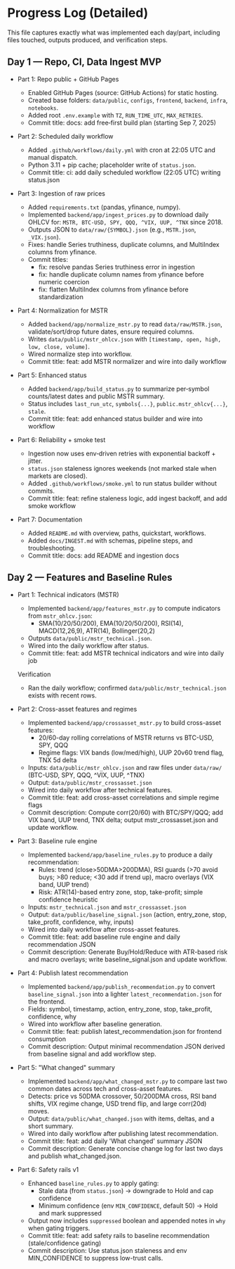 Progress Log (Detailed)
=======================

This file captures exactly what was implemented each day/part, including files touched, outputs produced, and verification steps.

Day 1 — Repo, CI, Data Ingest MVP
----------------------------------
- Part 1: Repo public + GitHub Pages
  - Enabled GitHub Pages (source: GitHub Actions) for static hosting.
  - Created base folders: `data/public`, `configs`, `frontend`, `backend`, `infra`, `notebooks`.
  - Added root `.env.example` with `TZ`, `RUN_TIME_UTC`, `MAX_RETRIES`.
  - Commit title: docs: add free‑first build plan (starting Sep 7, 2025)

- Part 2: Scheduled daily workflow
  - Added `.github/workflows/daily.yml` with cron at 22:05 UTC and manual dispatch.
  - Python 3.11 + pip cache; placeholder write of `status.json`.
  - Commit title: ci: add daily scheduled workflow (22:05 UTC) writing status.json

- Part 3: Ingestion of raw prices
  - Added `requirements.txt` (pandas, yfinance, numpy).
  - Implemented `backend/app/ingest_prices.py` to download daily OHLCV for: `MSTR, BTC-USD, SPY, QQQ, ^VIX, UUP, ^TNX` since 2018.
  - Outputs JSON to `data/raw/{SYMBOL}.json` (e.g., `MSTR.json`, `_VIX.json`).
  - Fixes: handle Series truthiness, duplicate columns, and MultiIndex columns from yfinance.
  - Commit titles:
    - fix: resolve pandas Series truthiness error in ingestion
    - fix: handle duplicate column names from yfinance before numeric coercion
    - fix: flatten MultiIndex columns from yfinance before standardization

- Part 4: Normalization for MSTR
  - Added `backend/app/normalize_mstr.py` to read `data/raw/MSTR.json`, validate/sort/drop future dates, ensure required columns.
  - Writes `data/public/mstr_ohlcv.json` with `[timestamp, open, high, low, close, volume]`.
  - Wired normalize step into workflow.
  - Commit title: feat: add MSTR normalizer and wire into daily workflow

- Part 5: Enhanced status
  - Added `backend/app/build_status.py` to summarize per‑symbol counts/latest dates and public MSTR summary.
  - Status includes `last_run_utc`, `symbols{...}`, `public.mstr_ohlcv{...}`, `stale`.
  - Commit title: feat: add enhanced status builder and wire into workflow

- Part 6: Reliability + smoke test
  - Ingestion now uses env‑driven retries with exponential backoff + jitter.
  - `status.json` staleness ignores weekends (not marked stale when markets are closed).
  - Added `.github/workflows/smoke.yml` to run status builder without commits.
  - Commit title: feat: refine staleness logic, add ingest backoff, and add smoke workflow

- Part 7: Documentation
  - Added `README.md` with overview, paths, quickstart, workflows.
  - Added `docs/INGEST.md` with schemas, pipeline steps, and troubleshooting.
  - Commit title: docs: add README and ingestion docs

Day 2 — Features and Baseline Rules
-----------------------------------
- Part 1: Technical indicators (MSTR)
  - Implemented `backend/app/features_mstr.py` to compute indicators from `mstr_ohlcv.json`:
    - SMA(10/20/50/200), EMA(10/20/50/200), RSI(14), MACD(12,26,9), ATR(14), Bollinger(20,2)
  - Outputs `data/public/mstr_technical.json`.
  - Wired into the daily workflow after status.
  - Commit title: feat: add MSTR technical indicators and wire into daily job

  Verification
  - Ran the daily workflow; confirmed `data/public/mstr_technical.json` exists with recent rows.

- Part 2: Cross-asset features and regimes
  - Implemented `backend/app/crossasset_mstr.py` to build cross-asset features:
    - 20/60-day rolling correlations of MSTR returns vs BTC-USD, SPY, QQQ
    - Regime flags: VIX bands (low/med/high), UUP 20v60 trend flag, TNX 5d delta
  - Inputs: `data/public/mstr_ohlcv.json` and raw files under `data/raw/` (BTC-USD, SPY, QQQ, ^VIX, UUP, ^TNX)
  - Output: `data/public/mstr_crossasset.json`
  - Wired into daily workflow after technical features.
  - Commit title: feat: add cross-asset correlations and simple regime flags
  - Commit description: Compute corr(20/60) with BTC/SPY/QQQ; add VIX band, UUP trend, TNX delta; output mstr_crossasset.json and update workflow.

- Part 3: Baseline rule engine
  - Implemented `backend/app/baseline_rules.py` to produce a daily recommendation:
    - Rules: trend (close>50DMA>200DMA), RSI guards (>70 avoid buys; >80 reduce; <30 add if trend up), macro overlays (VIX band, UUP trend)
    - Risk: ATR(14)-based entry zone, stop, take-profit; simple confidence heuristic
  - Inputs: `mstr_technical.json` and `mstr_crossasset.json`
  - Output: `data/public/baseline_signal.json` (action, entry_zone, stop, take_profit, confidence, why, inputs)
  - Wired into daily workflow after cross-asset features.
  - Commit title: feat: add baseline rule engine and daily recommendation JSON
  - Commit description: Generate Buy/Hold/Reduce with ATR-based risk and macro overlays; write baseline_signal.json and update workflow.

- Part 4: Publish latest recommendation
  - Implemented `backend/app/publish_recommendation.py` to convert `baseline_signal.json` into a lighter `latest_recommendation.json` for the frontend.
  - Fields: symbol, timestamp, action, entry_zone, stop, take_profit, confidence, why
  - Wired into workflow after baseline generation.
  - Commit title: feat: publish latest_recommendation.json for frontend consumption
  - Commit description: Output minimal recommendation JSON derived from baseline signal and add workflow step.

- Part 5: "What changed" summary
  - Implemented `backend/app/what_changed_mstr.py` to compare last two common dates across tech and cross-asset features.
  - Detects: price vs 50DMA crossover, 50/200DMA cross, RSI band shifts, VIX regime change, USD trend flip, and large corr(20d) moves.
  - Output: `data/public/what_changed.json` with items, deltas, and a short summary.
  - Wired into daily workflow after publishing latest recommendation.
  - Commit title: feat: add daily 'What changed' summary JSON
  - Commit description: Generate concise change log for last two days and publish what_changed.json.

- Part 6: Safety rails v1
  - Enhanced `baseline_rules.py` to apply gating:
    - Stale data (from `status.json`) → downgrade to Hold and cap confidence
    - Minimum confidence (env `MIN_CONFIDENCE`, default 50) → Hold and mark suppressed
  - Output now includes `suppressed` boolean and appended notes in `why` when gating triggers.
  - Commit title: feat: add safety rails to baseline recommendation (stale/confidence gating)
  - Commit description: Use status.json staleness and env MIN_CONFIDENCE to suppress low-trust calls.


